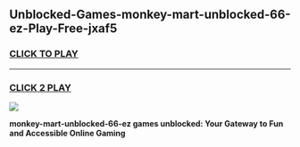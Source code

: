 
## Unblocked-Games-monkey-mart-unblocked-66-ez-Play-Free-jxaf5
<h3>
<a href="https://premium76.site?title=monkey-mart-unblocked-66-ez&ref=23A">CLICK TO PLAY</a></h3>
<hr>

<h3>
<a href="https://premium76.site?title=monkey-mart-unblocked-66-ez&ref=23A">CLICK 2 PLAY</a>
  
</h3>

<a href="https://premium76.site?title=monkey-mart-unblocked-66-ez&ref=23A"><img src="https://clearcache.store/games.png"></a>


**monkey-mart-unblocked-66-ez games unblocked: Your Gateway to Fun and Accessible Online Gaming**
